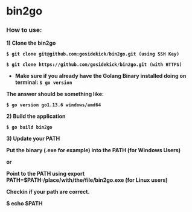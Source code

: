 # bin2go

### How to use:

<b>1) Clone the bin2go 

  `$ git clone git@github.com:gosidekick/bin2go.git (using SSH Key)`

  `$ git clone https://github.com/gosidekick/bin2go.git (with HTTPS)`

* Make sure if you already have the Golang Binary installed doing on terminal:
  `$ go version`

The answer should be something like:

  `$ go version go1.13.6 windows/amd64`

<b>2) Build the application

`$ go build bin2go`

<b>3) Update your PATH
  
Put the binary (.exe for example) into the PATH (for Windows Users)

or

Point to the PATH using export PATH=$PATH:/place/with/the/file/bin2go.exe (for Linux users)

<b> Checkin if your path are correct.
  
  $ echo $PATH
